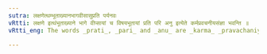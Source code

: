 ```yaml
---
sutra: लक्षणेत्थम्भूताख्यानभागवीसासुप्रति पर्यनवः
vRtti: लक्षणे इत्थंभूताख्याने भागे वीप्सायां च विषयभूतायां प्रति परि अनु इत्येते कर्मप्रवचनीयसंज्ञा भवन्ति ॥
vRtti_eng: The words _prati_, _pari_ and _anu_ are _karma_ _pravachaniya_ when used in the sense of 'sign' (in the direction of) 'mere statement of circumstance' ('as regards') 'division' 'share of' and 'pervasion' severally.

---
```

